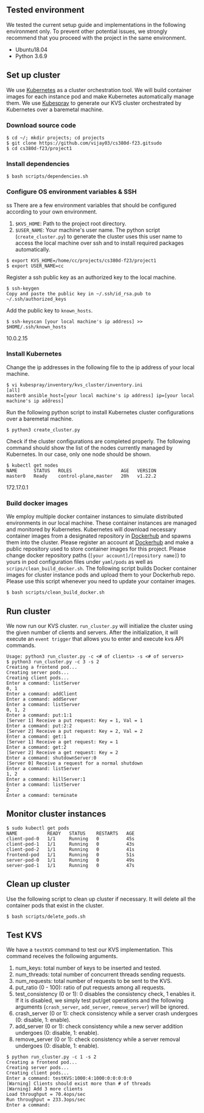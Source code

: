 ## Tested environment

We tested the current setup guide and implementations in the following environment only.
To prevent other potential issues, we strongly recommend that you proceed with the 
project in the same environment.

- Ubuntu18.04
- Python 3.6.9

## Set up cluster
We use [Kubernetes](https://kubernetes.io/) as a cluster orchestration tool.
We will build container images for each instance pod and make Kubernetes
automatically manage them. We use [Kubespray](https://github.com/kubernetes-sigs/kubespray) to generate 
our KVS cluster orchestrated by Kubernetes over a baremetal machine.

### Download source code

```
$ cd ~/; mkdir projects; cd projects
$ git clone https://github.com/vijay03/cs380d-f23.gitsudo
$ cd cs380d-f23/project1
```

### Install dependencies
<!-- 10.0.2.15 -->
```
$ bash scripts/dependencies.sh
```

### Configure OS environment variables & SSH
ss
There are a few environment variables that should be configured according to your own environment.

1. `$KVS_HOME`: Path to the project root directory.
2. `$USER_NAME`: Your machine's user name. The python script (`create_cluster.py`) to generate the
cluster uses this user name to access the local machine over ssh and to install required packages automatically.

```
$ export KVS_HOME=/home/cc/projects/cs380d-f23/project1
$ export USER_NAME=cc
```

Register a ssh public key as an authorized key to the local machine.

```
$ ssh-keygen
Copy and paste the public key in ~/.ssh/id_rsa.pub to ~/.ssh/authorized_keys
```

Add the public key to `known_hosts`.
```
$ ssh-keyscan [your local machine's ip address] >> $HOME/.ssh/known_hosts
```

10.0.2.15
### Install Kubernetes

Change the ip addresses in the following file to the ip address of your local machine.
```
$ vi kubespray/inventory/kvs_cluster/inventory.ini
[all]
master0 ansible_host=[your local machine's ip address] ip=[your local machine's ip address]
```
Run the following python script to install Kubernetes cluster configurations over a baremetal machine.
```
$ python3 create_cluster.py
```

Check if the cluster configurations are completed properly. The following command should show 
the list of the nodes currently managed by Kubernetes. In our case, only one node should be shown.

```
$ kubectl get nodes
NAME      STATUS   ROLES                  AGE   VERSION
master0   Ready    control-plane,master   20h   v1.22.2
```

172.17.0.1

### Build docker images
We employ multiple docker container instances to simulate distributed environments in our local
machine. These container instances are managed and monitored by Kubernetes. Kubernetes will download 
necessary container images from a designated repository in [Dockerhub](https://hub.docker.com/) and spawns them into the cluster.
Please register an account at [Dockerhub](https://hub.docker.com/) and make a public repository used to store container images 
for this project. Please change docker repository paths (`[your account]/[repository name]`) to yours
in pod configuration files under `yaml/pods` as well as `scrips/clean_build_docker.sh`.
The following script builds Docker container images for cluster instance pods and upload them to 
your Dockerhub repo. Please use this script whenever you need to update your container images.

```
$ bash scripts/clean_build_docker.sh
```

## Run cluster
We now run our KVS cluster. `run_cluster.py` will initialize the cluster using the
given number of clients and servers. After the initialization, it will execute an  `event trigger`
that allows you to enter and execute kvs API commands.

```
Usage: python3 run_cluster.py -c <# of clients> -s <# of servers>
$ python3 run_cluster.py -c 3 -s 2
Creating a frontend pod...
Creating server pods...
Creating client pods...
Enter a command: listServer
0, 1
Enter a command: addClient
Enter a command: addServer
Enter a command: listServer
0, 1, 2
Enter a command: put:1:1
[Server 1] Receive a put request: Key = 1, Val = 1
Enter a command: put:2:2
[Server 2] Receive a put request: Key = 2, Val = 2
Enter a command: get:1
[Server 1] Receive a get request: Key = 1
Enter a command: get:2
[Server 2] Receive a get request: Key = 2
Enter a command: shutdownServer:0
[Server 0] Receive a request for a normal shutdown
Enter a command: listServer
1, 2
Enter a command: killServer:1
Enter a command: listServer
2
Enter a command: terminate
```

## Monitor cluster instances

```
$ sudo kubectl get pods
NAME           READY   STATUS    RESTARTS   AGE
client-pod-0   1/1     Running   0          45s
client-pod-1   1/1     Running   0          43s
client-pod-2   1/1     Running   0          41s
frontend-pod   1/1     Running   0          51s
server-pod-0   1/1     Running   0          49s
server-pod-1   1/1     Running   0          47s
```

## Clean up cluster
Use the following script to clean up cluster if necessary. It will delete all the container pods
that exist in the cluster.

```
$ bash scripts/delete_pods.sh
```

## Test KVS
We have a `testKVS` command to test our KVS implementation.
This command receives the following arguments.

1. num_keys: total number of keys to be inserted and tested.
2. num_threads: total number of concurrent threads sending requests.
3. num_requests: total number of requests to be sent to the KVS.
4. put_ratio (0 - 100): ratio of put requests among all requests.
5. test_consistency (0 or 1): 0 disables the consistency check, 1 enables it.
If it is disabled, we simply test put/get operations and the following 
arguments (`crash_server`, `add_server`, `remove_server`) will be ignored.
6. crash_server (0 or 1): check consistency while a server crash undergoes (0: disable, 1: enable).
7. add_server (0 or 1): check consistency while a new server addition undergoes (0: disable, 1: enable).
8. remove_server (0 or 1): check consistency while a server removal undergoes (0: disable, 1: enable).

```
$ python run_cluster.py -c 1 -s 2
Creating a frontend pod...
Creating server pods...
Creating client pods...
Enter a command: testKVS:1000:4:1000:0:0:0:0:0
[Warning] Clients should exist more than # of threads
[Warning] Add 3 more clients
Load throughput = 70.4ops/sec
Run throughput = 233.3ops/sec
Enter a command:
```
